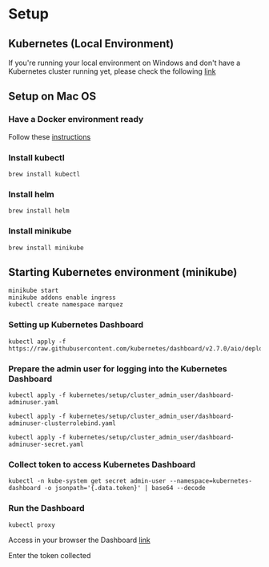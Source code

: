 # Setup

## Kubernetes (Local Environment)

If you're running your local environment on Windows and don't have a Kubernetes cluster running yet, please check the following [link](https://phoenixnap.com/kb/kubernetes-on-windows)

## Setup on Mac OS
### Have a Docker environment ready
Follow these [instructions](https://docs.docker.com/desktop/install/mac-install/)

### Install kubectl
```
brew install kubectl
```

### Install helm
```
brew install helm
```

### Install minikube
```
brew install minikube
```

## Starting Kubernetes environment (minikube)
```
minikube start
minikube addons enable ingress
kubectl create namespace marquez
```

### Setting up Kubernetes Dashboard
```
kubectl apply -f https://raw.githubusercontent.com/kubernetes/dashboard/v2.7.0/aio/deploy/recommended.yaml
```

### Prepare the admin user for logging into the Kubernetes Dashboard
```
kubectl apply -f kubernetes/setup/cluster_admin_user/dashboard-adminuser.yaml
```
```
kubectl apply -f kubernetes/setup/cluster_admin_user/dashboard-adminuser-clusterrolebind.yaml
```
```
kubectl apply -f kubernetes/setup/cluster_admin_user/dashboard-adminuser-secret.yaml
```

### Collect token to access Kubernetes Dashboard
```
kubectl -n kube-system get secret admin-user --namespace=kubernetes-dashboard -o jsonpath='{.data.token}' | base64 --decode
```

### Run the Dashboard
```
kubectl proxy
```
Access in your browser the Dashboard [link](http://localhost:8001/api/v1/namespaces/kubernetes-dashboard/services/https:kubernetes-dashboard:/proxy/)

Enter the token collected